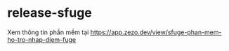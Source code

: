 # release-sfuge

Xem thông tin phần mềm tại https://app.zezo.dev/view/sfuge-phan-mem-ho-tro-nhap-diem-fuge 
